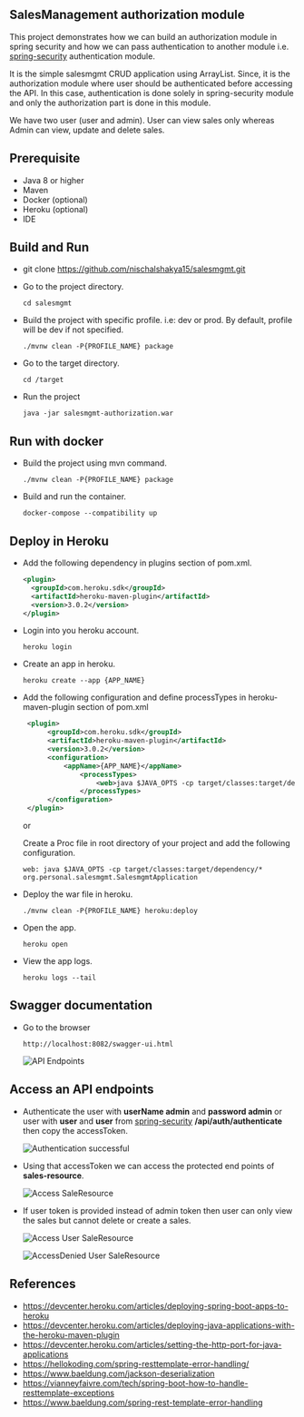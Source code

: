 ## SalesManagement authorization module
This project demonstrates how we can build an authorization module in spring security and how we can pass authentication to 
another module i.e. [spring-security](https://github.com/nischalshakya15/spring-security) authentication module.  

It is the simple salesmgmt CRUD application using ArrayList. Since, it is the authorization module where user should be 
authenticated before accessing the API. In this case, authentication is done solely in spring-security module and 
only the authorization part is done in this module. 

We have two user (user and admin). User can view sales only whereas Admin can view, update and delete sales. 

## Prerequisite
* Java 8 or higher
* Maven 
* Docker (optional)
* Heroku (optional)
* IDE 

## Build and Run
* git clone https://github.com/nischalshakya15/salesmgmt.git

* Go to the project directory.
    
    ``cd salesmgmt``
    
* Build the project with specific profile. i.e: dev or prod. By default, profile will be dev if not specified.

    ``./mvnw clean -P{PROFILE_NAME} package``
    
* Go to the target directory.
    
    ``cd /target``
    
* Run the project 
    
    ``java -jar salesmgmt-authorization.war``

## Run with docker 
* Build the project using mvn command. 

    ``./mvnw clean -P{PROFILE_NAME} package``
    
* Build and run the container. 

    ``docker-compose --compatibility up``
    
## Deploy in Heroku     
* Add the following dependency in plugins section of pom.xml. 

    ```xml
    <plugin>
      <groupId>com.heroku.sdk</groupId>
      <artifactId>heroku-maven-plugin</artifactId>
      <version>3.0.2</version>
    </plugin>
    ```

* Login into you heroku account.

    ``heroku login``

* Create an app in heroku.

    ``heroku create --app {APP_NAME}``

* Add the following configuration and define processTypes in heroku-maven-plugin section of pom.xml

    ```xml
     <plugin>
          <groupId>com.heroku.sdk</groupId>
          <artifactId>heroku-maven-plugin</artifactId>
          <version>3.0.2</version>
          <configuration>
              <appName>{APP_NAME}</appName>
                  <processTypes>
                      <web>java $JAVA_OPTS -cp target/classes:target/dependency/* org.personal.salesmgmt.SalesmgmtApplication</web>
                  </processTypes>
          </configuration>
     </plugin>
    ```
  or
  
  Create a Proc file in root directory of your project and add the following configuration.

  ``web: java $JAVA_OPTS -cp target/classes:target/dependency/* org.personal.salesmgmt.SalesmgmtApplication`` 

* Deploy the war file in heroku. 

    ``./mvnw clean -P{PROFILE_NAME} heroku:deploy``

* Open the app. 

    ``heroku open``

* View the app logs.

    ``heroku logs --tail``
             

## Swagger documentation
* Go to the browser

   ``http://localhost:8082/swagger-ui.html``

   ![API Endpoints](./images/salesmgmt-swaggerui.png)


## Access an API endpoints 

* Authenticate the user with **userName admin**  and **password admin** or user with **user** and **user** from 
  [spring-security](https://spring-security-jwt-module.herokuapp.com/swagger-ui.html#/auth-resource/authenticateUserUsingPOST) **/api/auth/authenticate** 
  then copy the accessToken.
  
  ![Authentication successful](./images/authenticate.png)

* Using that accessToken we can access the protected end points of **sales-resource**.
   
  ![Access SaleResource](./images/findAllSales.png) 

* If user token is provided instead of admin token then user can only view the sales 
  but cannot delete or create a sales.

  ![Access User SaleResource](./images/userAccessSaleResource.png)
  
  ![AccessDenied User SaleResource](./images/userResourceAccessDenied.png)  

## References 
* https://devcenter.heroku.com/articles/deploying-spring-boot-apps-to-heroku
* https://devcenter.heroku.com/articles/deploying-java-applications-with-the-heroku-maven-plugin
* https://devcenter.heroku.com/articles/setting-the-http-port-for-java-applications
* https://hellokoding.com/spring-resttemplate-error-handling/
* https://www.baeldung.com/jackson-deserialization
* https://vianneyfaivre.com/tech/spring-boot-how-to-handle-resttemplate-exceptions
* https://www.baeldung.com/spring-rest-template-error-handling
    